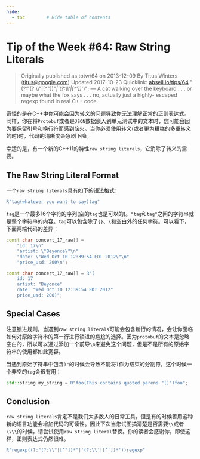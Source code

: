 ```yaml
---
hide:
  - toc        # Hide table of contents
---
```

# Tip of the Week #64: Raw String Literals
> Originally published as totw/64 on 2013-12-09
> By Titus Winters (titus@google.com)
> Updated 2017-10-23
> Quicklink: [abseil.io/tips/64](https://abseil.io/tips/64)
> "(?:\"(?:\\\\\"|[^\"])*\"|'(?:\\\\'|[^'])*')"; — A cat walking over the keyboard . . . or maybe what the fox says . . . no, actually just a highly- escaped regexp found in real C++ code.
>

奇怪的是在C++中你可能会因为转义的问题导致你无法理解正常的正则表达式。同样，你在将`Protobuf`或者是`JSON`数据嵌入到单元测试中的文本时，您可能会因为要保留引号和换行符而感到恼火。当你必须使用转义(或者更为糟糕的多重转义的时)时，代码的清晰度会急剧下降。

幸运的是，有一个新的C++11的特性`raw string literals`，它消除了转义的需要。

## The Raw String Literal Format
一个`raw string literals`具有如下的语法格式:

```cpp
R"tag(whatever you want to say)tag"
```
`tag`是一个最多16个字符的序列(空的`tag`也是可以的)。`"tag`和`tag"`之间的字符串就是整个字符串的内容。`tag`可以包含除了`{}`、`\`和空白外的任何字符。可以看下，下面两端代码的差异：

```cpp
const char concert_17_raw[] =
    "id: 17\n"
    "artist: \"Beyonce\"\n"
    "date: \"Wed Oct 10 12:39:54 EDT 2012\"\n"
    "price_usd: 200\n";
```

```cpp
const char concert_17_raw[] = R"(
    id: 17
    artist: "Beyonce"
    date: "Wed Oct 10 12:39:54 EDT 2012"
    price_usd: 200)";
```

## Special Cases
注意锁进规则，当遇到`raw string literals`可能会包含新行的情况，会让你面临如何对原始字符串的第一行进行锁进的尴尬的选择。因为`protobuf`的文本是忽略空白的，所以可以通过添加一个前导`\n`来避免这个问题，但是不是所有的原始字符串的使用都如此宽容。

当遇到原始字符串中包含`)"`的时候会导致不能将`)`作为结束的分割符，这个时候一个非空的`tag`会很有用：

```cpp
std::string my_string = R"foo(This contains quoted parens "()")foo";
```

## Conclusion

`raw string literals`肯定不是我们大多数人的日常工具，但是有的时候善用这种新的语言功能会增加代码的可读性。因此下次当您试图搞清楚是否需要`\\`或者`\\\\`的时候，请尝试使用`raw string literal`替换。你的读者会感谢你，即使这样，正则表达式仍然很难。


```cpp
R"regexp((?:"(?:\\"|[^"])*"|'(?:\\'|[^'])*'))regexp"
```